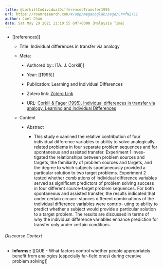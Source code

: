 ```yaml
---
title: @corkillIndividualDifferencesTransfer1995
url: https://roamresearch.com/#/app/megacoglab/page/Cr4fN2YLi
author: Joel Chan
date: Sat May 29 2021 11:10:55 GMT+0800 (Malaysia Time)
---
```


- [[references]]

    - Title: Individual differences in transfer via analogy

    - Meta:

        - Authored by:: [[A. J. Corkill]]

        - Year: [[1995]]

        - Publication: Learning and Individual Differences

        - Zotero link: [Zotero Link](zotero://select/items/1_SIMCITA3)

        - URL: [Corkill & Fager (1995). Individual differences in transfer via analogy. Learning and Individual Differences](undefined)

    - Content

        - Abstract

            - This study e xamined the relative contribution of four individual difference variables to ability to solve analogically related problems in four separate problem sequences and for spontaneous and assisted transfer. Experiment 1 inves- tigated the relationships between problem sources and targets, the familiarity of problem sources and targets, and the degree to which subjects spontaneously provided a particular solution to two target problems. Experiment 2 tested whether comb ations of individual difference variables served as significant predictors of probIem solving success in four different source-target problem sequences. For both spontaneous and assisted transfer, the results indicated that under certain circum- stances different combinations of the tndividual difference variables were contrib- uting to ability to predict whether a subject would provide a particular solution to a target problem. The results are discussed in terms of why the individual difference variables enhance prediction for transfer only under certain conditions.

###### Discourse Context

- **Informs::** [[QUE - What factors control whether people appropriately benefit from analogies (especially far-field ones) during creative problem solving]]
